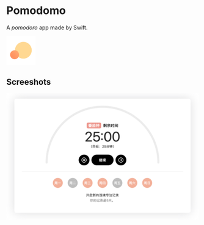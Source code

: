 # Pomodomo
A *pomodoro* app made by Swift.

<img src="Pomodomo/Assets.xcassets/AppIcon.appiconset/Icon.png" style="width: 15%;">

## Screeshots

![screen1](Assets/screen1.png)



